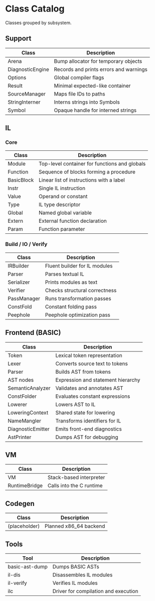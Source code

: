 # Class Catalog

Classes grouped by subsystem.

## Support

| Class | Description |
| --- | --- |
| Arena | Bump allocator for temporary objects |
| DiagnosticEngine | Records and prints errors and warnings |
| Options | Global compiler flags |
| Result<T> | Minimal expected-like container |
| SourceManager | Maps file IDs to paths |
| StringInterner | Interns strings into Symbols |
| Symbol | Opaque handle for interned strings |

## IL

### Core

| Class | Description |
| --- | --- |
| Module | Top-level container for functions and globals |
| Function | Sequence of blocks forming a procedure |
| BasicBlock | Linear list of instructions with a label |
| Instr | Single IL instruction |
| Value | Operand or constant |
| Type | IL type descriptor |
| Global | Named global variable |
| Extern | External function declaration |
| Param | Function parameter |

### Build / IO / Verify

| Class | Description |
| --- | --- |
| IRBuilder | Fluent builder for IL modules |
| Parser | Parses textual IL |
| Serializer | Prints modules as text |
| Verifier | Checks structural correctness |
| PassManager | Runs transformation passes |
| ConstFold | Constant folding pass |
| Peephole | Peephole optimization pass |

## Frontend (BASIC)

| Class | Description |
| --- | --- |
| Token | Lexical token representation |
| Lexer | Converts source text to tokens |
| Parser | Builds AST from tokens |
| AST nodes | Expression and statement hierarchy |
| SemanticAnalyzer | Validates and annotates AST |
| ConstFolder | Evaluates constant expressions |
| Lowerer | Lowers AST to IL |
| LoweringContext | Shared state for lowering |
| NameMangler | Transforms identifiers for IL |
| DiagnosticEmitter | Emits front-end diagnostics |
| AstPrinter | Dumps AST for debugging |

## VM

| Class | Description |
| --- | --- |
| VM | Stack-based interpreter |
| RuntimeBridge | Calls into the C runtime |

## Codegen

| Class | Description |
| --- | --- |
| (placeholder) | Planned x86_64 backend |

## Tools

| Tool | Description |
| --- | --- |
| basic-ast-dump | Dumps BASIC ASTs |
| il-dis | Disassembles IL modules |
| il-verify | Verifies IL modules |
| ilc | Driver for compilation and execution |

